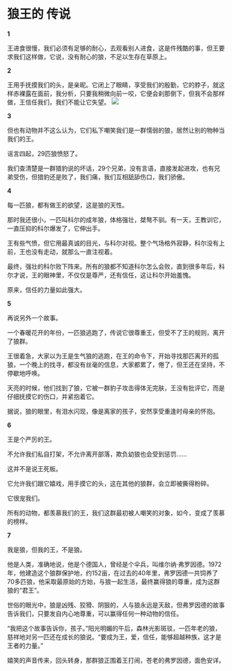 # 狼王的 传说

**1**

王进食很慢，我们必须有足够的耐心，去观看别人进食，这是件残酷的事，但王要求我们这样做，它说，没有耐心的狼，不足以生存在草原上。 

**2**

王用手抚摸我们的头，是亲昵。它闭上了眼睛，享受我们的殷勤，它的脖子，就这样赤裸露在面前，我分析，只要我稍微向前一咬，它便会刹那倒下，但我不会那样做，王信任我们，我们不能让它失望。 ![](http://www.yilinzazhi.com/images/yili/yili201315/yili20131548-1-l.jpg)

**3**

但也有动物并不这么认为，它们私下嘲笑我们是一群懦弱的狼，居然让别的物种当我们的王。 

谣言四起，29匹狼愤怒了。 

我们查清楚是一群猎豹说的坏话，29个兄弟，没有言语，直接发起进攻，也有兄弟受伤，但猎豹还是败了，我们痛，我们互相舐舔伤口，我们骄傲。 

**4**

每一匹狼，都有做王的欲望，这是狼的天性。 

那时我还很小，一匹叫科尔的成年狼，体格强壮，桀骜不驯。有一天，王教训它，一直压抑的科尔爆发了，它伸出手。 

王有些气愤，但它用最真诚的目光，与科尔对视。整个气场格外寂静，科尔没有上前，王也没有走动，就那么一直注视着。 

最终，强壮的科尔败下阵来。所有的狼都不知道科尔怎么会败，直到很多年后，科尔才说，王的眼神里，不仅仅是尊严，还有信任，这让科尔开始羞愧。 

原来，信任的力量如此强大。 

**5**

再说另外一个故事。 

一个春暖花开的年份，一匹狼逃跑了，传说它很尊重王，但受不了王的规则，离开了狼群。 

王很着急，大家以为王是生气狼的逃跑，在王的命令下，开始寻找那匹离开的孤狼，一个晚上的找寻，都没有丝毫的信息，大家都累了，倦了，但王还在坚持，不停歇地呼唤。 

天亮的时候，他们找到了狼，它被一群豹子攻击得体无完肤，王没有批评它，而是仔细抚摸它的伤口，并紧抱着它。 

据说，狼的眼里，有泪水闪现，像是离家的孩子，安然享受重逢时母亲的怀抱。 

**6**

王是个严厉的王。 

不允许我们私自打架，不允许离开部落，欺负幼狼也会受到惩罚…… 

这并不是说王死板。 

它允许我们跟它嬉戏，用手摸它的头，这在其他的狼群，会立即被撕得粉碎。 

它很宠我们。 

所有的动物，都羡慕我们的王，我们这群最初被人嘲笑的对象，如今，变成了羡慕的榜样。 

**7**

我是狼，但我的王，不是狼。 

他是人类，准确地说，他是个德国人，曾经是个伞兵，叫维尔纳·弗罗因德。1972年，他建造这个狼群保护地，约152亩，在过去的40年里，弗罗因德一共饲养了70多匹狼，他采取最原始的方始，与狼一起生活，最终赢得狼的尊重，成为这群狼的“君王”。 

世俗的眼光中，狼是凶残、狡猾、阴狠的，人与狼永远是天敌，但弗罗因德的故事告诉我们，只要发自内心地尊重，可以赢得任何一种动物的信任。 

“我把这个故事告诉你，孩子。”阳光明媚的午后，森林光影斑驳，一匹年老的狼，慈祥地对另一匹还在成长的狼说。“要成为王，爱，信任，能够超越种族，这才是王者的力量。” 

嬉笑的声音传来，回头转身，那群狼正围着王打闹，苍老的弗罗因德，面色安详。